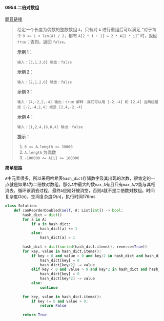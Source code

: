 #### 0954.二倍对数组

[题目链接](https://leetcode-cn.com/problems/array-of-doubled-pairs)

> 给定一个长度为偶数的整数数组 `A`，只有对 `A` 进行重组后可以满足 “对于每个 `0 <= i < len(A) / 2`，都有 `A[2 * i + 1] = 2 * A[2 * i]`” 时，返回 `true`；否则，返回 `false`。
>
>  
>
> **示例 1：**
>
> `
> 输入：[3,1,3,6]
> 输出：false
> `
>
> **示例 2：**
>
> `
> 输入：[2,1,2,6]
> 输出：false
> `
>
> **示例 3：**
>
> `
> 输入：[4,-2,2,-4]
> 输出：true
> 解释：我们可以用 [-2,-4] 和 [2,4] 这两组组成 [-2,-4,2,4] 或是 [2,4,-2,-4]
> `
>
> **示例 4：**
>
> `
> 输入：[1,2,4,16,8,4]
> 输出：false
> `
>
>  
>
> **提示：**
>
> 1. `0 <= A.length <= 30000`
> 2. `A.length` 为偶数
> 3. `-100000 <= A[i] <= 100000`

**简单思路**

```A```中元素很多，所以采用哈希表```hash_dict```存储数字及其出现的次数，很肯定的一点就是如果```A```为二倍数对数组，那么```A```中最大的数```max_A```有且只有```max_A/2```能与其相消去，循环该消去过程，最终```A```应刚好被消空，否则```A```就不是二倍数对数组。时间复杂度$O(n)$，空间复杂度$O(n)$，执行时间176ms

```python
class Solution:
    def canReorderDoubled(self, A: List[int]) -> bool:
        hash_dict = dict()
        for a in A:
            if a in hash_dict:
                hash_dict[a] += 1
            else:
                hash_dict[a] = 1
        
        hash_dict = dict(sorted(hash_dict.items(), reverse=True))
        for key, value in hash_dict.items():
            if key > 0 and value > 0 and key/2 in hash_dict and hash_dict[key/2] >= value:
                hash_dict[key] = 0
                hash_dict[key/2] -= value
            elif key < 0 and value > 0 and key*2 in hash_dict and hash_dict[key*2] >= value:
                hash_dict[key] = 0
                hash_dict[key*2] -= value
            else:
                continue
        
        for key, value in hash_dict.items():
            if key != 0 and value > 0:
                return False
        
        return True
```


